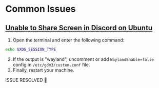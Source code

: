 # Common Issues

## [Unable to Share Screen in Discord on Ubuntu](https://github.com/devops-in-wonderland/share-screen-discord-ubuntu/blob/main/UnableShareScreen.md)

1. Open the terminal and enter the following command:

```bash
echo $XDG_SESSION_TYPE
```

2. If the output is "wayland", uncomment or add ```WaylandEnable=false``` config in ```/etc/gdm3/custom.conf``` file.
3. Finally, restart your machine.

ISSUE RESOLVED :partying_face:
